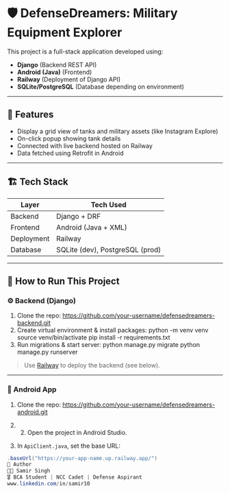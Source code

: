 # 🛡️ DefenseDreamers: Military Equipment Explorer

This project is a full-stack application developed using:

- **Django** (Backend REST API)
- **Android (Java)** (Frontend)
- **Railway** (Deployment of Django API)
- **SQLite/PostgreSQL** (Database depending on environment)

---

## 📱 Features

- Display a grid view of tanks and military assets (like Instagram Explore)
- On-click popup showing tank details
- Connected with live backend hosted on Railway
- Data fetched using Retrofit in Android

---

## 🏗️ Tech Stack

| Layer         | Tech Used              |
|---------------|------------------------|
| Backend       | Django + DRF           |
| Frontend      | Android (Java + XML)   |
| Deployment    | Railway                |
| Database      | SQLite (dev), PostgreSQL (prod) |

---

## 🚀 How to Run This Project

### ⚙️ Backend (Django)

1. Clone the repo: https://github.com/your-username/defensedreamers-backend.git
2. Create virtual environment & install packages:
 python -m venv venv
source venv/bin/activate
pip install -r requirements.txt
3. Run migrations & start server: python manage.py migrate
python manage.py runserver
> Use [Railway](https://railway.app) to deploy the backend (see below).

---

### 📱 Android App

1. Clone the repo:  https://github.com/your-username/defensedreamers-android.git
2. 2. Open the project in Android Studio.

3. In `ApiClient.java`, set the base URL:
```java
.baseUrl("https://your-app-name.up.railway.app/")
🙌 Author
👨‍💻 Samir Singh
🎖️ BCA Student | NCC Cadet | Defense Aspirant
www.linkedin.com/in/samir10

